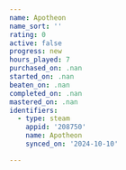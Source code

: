```yaml
---
name: Apotheon
name_sort: ''
rating: 0
active: false
progress: new
hours_played: 7
purchased_on: .nan
started_on: .nan
beaten_on: .nan
completed_on: .nan
mastered_on: .nan
identifiers:
  - type: steam
    appid: '208750'
    name: Apotheon
    synced_on: '2024-10-10'

---
```

